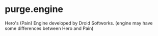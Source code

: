 # purge.engine
Hero's (Pain) Engine developed by Droid Softworks. (engine may have some differences between Hero and Pain)
